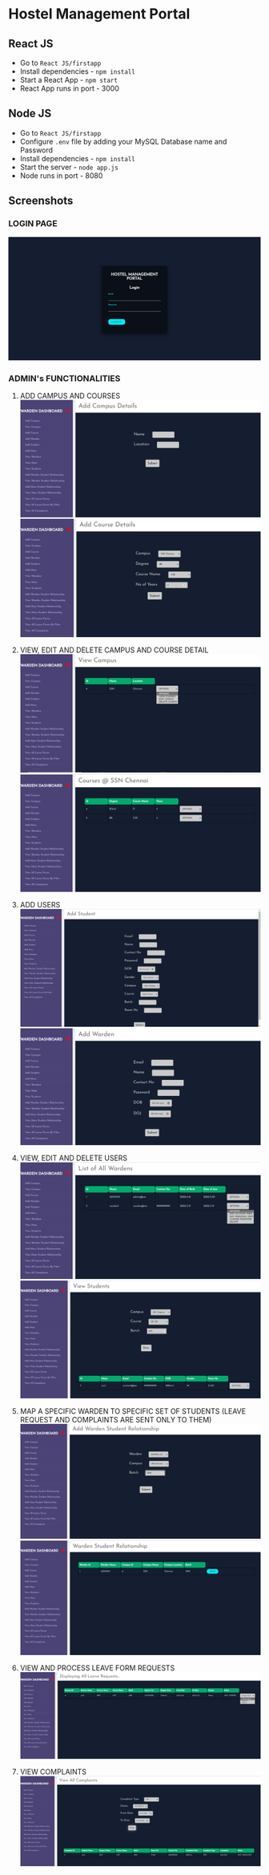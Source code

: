 # Hostel Management Portal

## React JS

- Go to `React JS/firstapp`
- Install dependencies - `npm install`
- Start a React App - `npm start`
- React App runs in port - 3000


## Node JS

- Go to `React JS/firstapp`
- Configure `.env` file by adding your MySQL Database name and Password
- Install dependencies - `npm install`
- Start the server - `node app.js`
- Node runs in port - 8080


## Screenshots

### LOGIN PAGE
![plot](Screenshots/img1.png)<br>


### ADMIN's FUNCTIONALITIES
1. ADD CAMPUS AND COURSES
![plot](Screenshots/img2.png)<br>
![plot](Screenshots/img3.png)<br>

2. VIEW, EDIT AND DELETE CAMPUS AND COURSE DETAIL
![plot](Screenshots/img4.png)<br>
![plot](Screenshots/img5.png)<br>

3. ADD USERS
![plot](Screenshots/img6.png)<br>
![plot](Screenshots/img7.png)<br>

4. VIEW, EDIT AND DELETE USERS
![plot](Screenshots/img8.png)<br>
![plot](Screenshots/img9.png)<br>

5. MAP A SPECIFIC WARDEN TO SPECIFIC SET OF STUDENTS (LEAVE REQUEST AND COMPLAINTS ARE SENT ONLY TO THEM)
![plot](Screenshots/img10.png)<br>
![plot](Screenshots/img11.png)<br>

6. VIEW AND PROCESS LEAVE FORM REQUESTS
![plot](Screenshots/img12.png)<br>

7. VIEW COMPLAINTS
![plot](Screenshots/img13.png)<br>